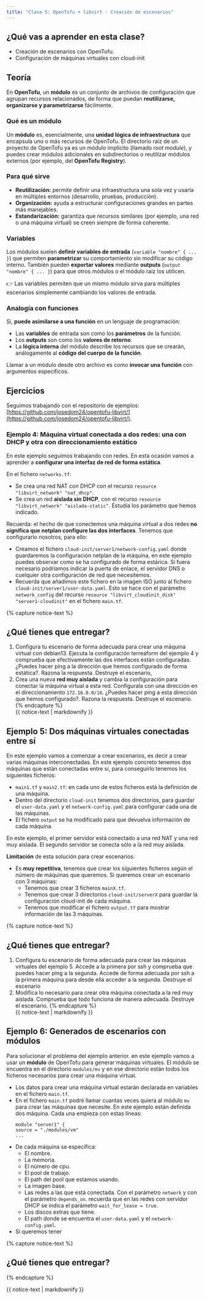 ```yaml
---
title: "Clase 5: OpenTofu + libvirt - Creación de escenarios"
---
```


## ¿Qué vas a aprender en esta clase?

* Creación de escenarios con OpenTofu.
* Configuración de máquinas virtuales con cloud-init

## Teoría

En **OpenTofu**, un **módulo** es un conjunto de archivos de configuración que agrupan recursos relacionados, de forma que puedan **reutilizarse, organizarse y parametrizarse** fácilmente.

### Qué es un módulo

Un **módulo** es, esencialmente, una **unidad lógica de infraestructura** que encapsula uno o más recursos de OpenTofu.
El directorio raíz de un proyecto de OpenTofu ya es un módulo implícito (llamado *root module*), y puedes crear módulos adicionales en subdirectorios o reutilizar módulos externos (por ejemplo, del **OpenTofu Registry**).

### Para qué sirve

* **Reutilización:** permite definir una infraestructura una sola vez y usarla en múltiples entornos (desarrollo, pruebas, producción).
* **Organización:** ayuda a estructurar configuraciones grandes en partes más manejables.
* **Estandarización:** garantiza que recursos similares (por ejemplo, una red o una máquina virtual) se creen siempre de forma coherente.

### Variables

Los módulos suelen **definir variables de entrada** (`variable "nombre" { ... }`) que permiten **parametrizar** su comportamiento sin modificar su código interno.
También pueden **exportar valores** mediante **outputs** (`output "nombre" { ... }`) para que otros módulos o el módulo raíz los utilicen.

👉 Las variables permiten que un mismo módulo sirva para múltiples escenarios simplemente cambiando los valores de entrada.

### Analogía con funciones

Sí, **puede asimilarse a una función** en un lenguaje de programación:

* Las **variables** de entrada son como los **parámetros** de la función.
* Los **outputs** son como los **valores de retorno**.
* La **lógica interna** del módulo describe los recursos que se crearán, análogamente al **código del cuerpo de la función**.

Llamar a un módulo desde otro archivo es como **invocar una función** con argumentos específicos.


## Ejercicios

Seguimos trabajando con el repositorio de ejemplos: [https://github.com/josedom24/opentofu-libvirt/](https://github.com/josedom24/opentofu-libvirt/).

### Ejemplo 4: Máquina virtual conectada a dos redes: una con DHCP y otra con direccionamiento estático

En este ejemplo seguimos trabajando con redes. En esta ocasión vamos a aprender a **configurar una interfaz de red de forma estática**.

En el fichero `networks.tf`:

* Se crea una red NAT con DHCP con el recurso `resource "libvirt_network" "nat_dhcp"`. 
* Se crea un red **aislada sin DHCP**, con el recurso `resource "libvirt_network" "aislada-static"`. Estudia los parámetro que hemos indicado.

Recuerda: el hecho de que conectemos una máquina virtual a dos redes **no significa que netplan configure las dos interfaces**. Tenemos que configurarlo nosotros, para ello:

* Creamos el fichero `cloud-init/server1/network-config.yaml` donde guardaremos la configuración netplan de la máquina, en este ejemplo puedes observar como se ha configurado de forma estárica. Si fuera necesario podríamos indicar la puerta de enlace, el servidor DNS o cuelquier otra configuración de red que necesitemos.
* Recuerda que añadimos este fichero en la imagen ISO junto al fichero `cloud-init/server1/user-data.yaml`. Esto se hace con el parámetro `network_config` del recurso `resource "libvirt_cloudinit_disk" "server1-cloudinit"` en el fichero `main.tf`.


{% capture notice-text %}
## ¿Qué tienes que entregar?

1. Configura tu escenario de forma adecuada para crear una máquina virtual con debian13. Ejecuta la configuración terreaform del ejemplo 4 y comprueba que efectivamente las dos interfaces están configuradas. ¿Puedes hacer ping a la dirección que hemos configurado de forma estática?. Razona la respuesta. Destruye el escenario, 
2. Crea una nueva **red muy aislada** y cambia la configuración para conectar la máquina virtual a esta red. Configurala con una dirección en el direccionamiento `172.16.0.0/16`. ¿Puedes hacer ping a esta dirección que hemos configurado?. Razona la respuesta. Destruye el escenario.
{% endcapture %}<div class="notice--info">{{ notice-text | markdownify }}</div>

## Ejemplo 5: Dos máquinas virtuales conectadas entre sí

En este ejemplo vamos a comenzar a crear escenarios, es decir a crear varias máquinas interconectadas.
En este ejemplo concreto tenemos dos máquinas que están conectadas entre sí, para conseguirlo tenemos los siguientes ficheros:

* `main1.tf` y `main2.tf`: en cada uno de estos ficheros está la definición de una máquina.
* Dentro del directorio `cloud-init` tenemos dos directorios, para guardar el `user-data.yaml` y el `network-config.yaml` para configurar cada una de las máquinas.
* El fichero `output` se ha modificado para que devuelva información de cada máquina.

En este ejemplo, el primer servidor está conectado a una red NAT y una red muy aislada. El segundo servidor se conecta sólo a la red muy aislada.

**Limitación** de esta solución para crear escenarios:

* Es **muy repetitiva**, tenemos que crear los siguientes ficheros según el número de máquinas que queremos. Si queremos crear un escenario con 3 máquinas:
  * Tenemos que crear 3 ficheros `mainX.tf`.
  * Tenemos que crear 3 directorios `cloud-init/serverX` para guardar la configuración cloud-init de cada máquina.
  * Tenemos que modificar el fichero `output.tf` para mostrar información de las 3 máquinas.

{% capture notice-text %}
## ¿Qué tienes que entregar?

1. Configura tu escenario de forma adecuada para crear las máquinas virtuales del ejemplo 5. Accede a la primera por ssh y comprueba que puedes hacer ping a la segunda. Accede de forma adecuada por ssh a la primera máquina para desde ella acceder a la segunda. Destruye el escenario
2. Modifica lo necesario para crear otra máquina conectada a la red muy aislada. Comprueba que todo funciona de manera adecuada. Destruye el escenario.
{% endcapture %}<div class="notice--info">{{ notice-text | markdownify }}</div>


## Ejemplo 6: Generados de escenarios con módulos

Para solucionar el problema del ejemplo anterior. en este ejemplo vamos a usar un **módulo** de OpenTofu para generar máquinas virtuales.
El módulo se encuentra en el directorio `modules/mv` y en ese directorio están todos los ficheros necesarios para crear una máquina virtual. 
* Los datos para crear una máquina virtual estarán declarada en variables en el fichero `main.tf`.
* En el fichero `main.tf` podré llamar cuantas veces quiera al módulo `mv` para crear las máquinas que necesite. En este ejemplo están definida dos máquina. Cada una empieza con estas líneas:
  ```
  module "server1" {
  source = "./modules/vm"
  ...
  ```
* De cada máquina se especifica:
  * El nombre.
  * La memoria.
  * El número de cpu.
  * El pool de trabajo.
  * El path del pool que estamos usando.
  * La imagen base.
  * Las redes a las que está conectada. Con el parámetro `network` y con el parámetro `depends_on`. recuerda que en las redes con servidor DHCP se indica el parámetro `wait_for_lease = true`.
  * Los discos extras que tiene.
  * El path donde se encuentra el `user-data.yaml` y el `network-config.yaml`.
* Si queremos tener 















{% capture notice-text %}
## ¿Qué tienes que entregar?


{% endcapture %}<div class="notice--info">{{ notice-text | markdownify }}</div>
